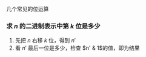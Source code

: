 几个常见的位运算
### 求 $n$ 的二进制表示中第 $k$ 位是多少

1. 先把 $n$ 右移 $k$ 位，得到 $n'$
2. 看 $n'$ 最后一位是多少，检查 $n' & 1$的值，即为结果